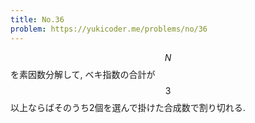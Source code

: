 ```yaml
---
title: No.36
problem: https://yukicoder.me/problems/no/36
---
```

$$ N $$ を素因数分解して, ベキ指数の合計が $$ 3 $$ 以上ならばそのうち2個を選んで掛けた合成数で割り切れる.
